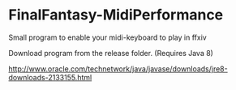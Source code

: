 # FinalFantasy-MidiPerformance
Small program to enable your midi-keyboard to play in ffxiv

Download program from the release folder. (Requires Java 8)

http://www.oracle.com/technetwork/java/javase/downloads/jre8-downloads-2133155.html

